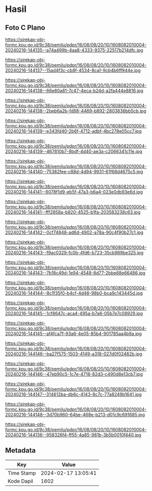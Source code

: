 # Hasil

## Foto C Plano

https://sirekap-obj-formc.kpu.go.id/9c38/pemilu/pdpr/16/08/08/20/10/1608082010004-20240216-144135--a74a499b-4aa8-4333-9375-22517b214dfc.jpg

https://sirekap-obj-formc.kpu.go.id/9c38/pemilu/pdpr/16/08/08/20/10/1608082010004-20240216-144137--15ad4f3c-cb8f-4534-8ca1-9cb4b6ff944e.jpg

https://sirekap-obj-formc.kpu.go.id/9c38/pemilu/pdpr/16/08/08/20/10/1608082010004-20240216-144138--66e80a81-7c47-4eca-b24d-a2fa444e8816.jpg

https://sirekap-obj-formc.kpu.go.id/9c38/pemilu/pdpr/16/08/08/20/10/1608082010004-20240216-144138--2beb6a2b-fd88-4469-b892-2803836bb5cb.jpg

https://sirekap-obj-formc.kpu.go.id/9c38/pemilu/pdpr/16/08/08/20/10/1608082010004-20240216-144139--e343fd40-2b6f-4712-adbf-4bc278e05cc7.jpg

https://sirekap-obj-formc.kpu.go.id/9c38/pemilu/pdpr/16/08/08/20/10/1608082010004-20240216-144139--467810b7-8bdf-4d40-ae3a-c2066341c11e.jpg

https://sirekap-obj-formc.kpu.go.id/9c38/pemilu/pdpr/16/08/08/20/10/1608082010004-20240216-144140--75382fee-c88d-4d94-9931-61f68d4675c5.jpg

https://sirekap-obj-formc.kpu.go.id/9c38/pemilu/pdpr/16/08/08/20/10/1608082010004-20240216-144141--6078f1d9-eb5f-47a3-b6a4-023e0db93e6d.jpg

https://sirekap-obj-formc.kpu.go.id/9c38/pemilu/pdpr/16/08/08/20/10/1608082010004-20240216-144141--fff2858a-b820-4525-b1fa-203583238c63.jpg

https://sirekap-obj-formc.kpu.go.id/9c38/pemilu/pdpr/16/08/08/20/10/1608082010004-20240216-144142--0cf74848-ad6d-4902-a78a-90c4f90b27c1.jpg

https://sirekap-obj-formc.kpu.go.id/9c38/pemilu/pdpr/16/08/08/20/10/1608082010004-20240216-144143--f9ac0329-fc0b-4fd6-b723-35cb989be325.jpg

https://sirekap-obj-formc.kpu.go.id/9c38/pemilu/pdpr/16/08/08/20/10/1608082010004-20240216-144143--7b18c49d-1e94-4548-8d77-2bbe68e66486.jpg

https://sirekap-obj-formc.kpu.go.id/9c38/pemilu/pdpr/16/08/08/20/10/1608082010004-20240216-144144--8c1f35f0-b4cf-4d48-98b0-bca9c143445d.jpg

https://sirekap-obj-formc.kpu.go.id/9c38/pemilu/pdpr/16/08/08/20/10/1608082010004-20240216-144145--1cf8647c-aca4-495a-b7a6-05b7e7c08929.jpg

https://sirekap-obj-formc.kpu.go.id/9c38/pemilu/pdpr/16/08/08/20/10/1608082010004-20240216-144145--af4fca7f-93a6-4e05-85b4-901785aa4b9a.jpg

https://sirekap-obj-formc.kpu.go.id/9c38/pemilu/pdpr/16/08/08/20/10/1608082010004-20240216-144146--ba27f575-1503-4149-a318-027d0f02482b.jpg

https://sirekap-obj-formc.kpu.go.id/9c38/pemilu/pdpr/16/08/08/20/10/1608082010004-20240216-144146--47eb90c5-1c7e-4718-82d3-c490d8e13cb7.jpg

https://sirekap-obj-formc.kpu.go.id/9c38/pemilu/pdpr/16/08/08/20/10/1608082010004-20240216-144147--314612ba-db6c-4143-8c7c-77a8249b1641.jpg

https://sirekap-obj-formc.kpu.go.id/9c38/pemilu/pdpr/16/08/08/20/10/1608082010004-20240216-144148--3d70b960-64be-468e-b213-d01c9c691685.jpg

https://sirekap-obj-formc.kpu.go.id/9c38/pemilu/pdpr/16/08/08/20/10/1608082010004-20240216-144136--958326f4-ff55-4a85-981b-3b5b0010f440.jpg


## Metadata

| Key        | Value               |
| ---------- | ------------------- |
| Time Stamp | 2024-02-17 13:05:41 |
| Kode Dapil | 1602                |



